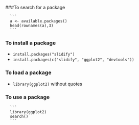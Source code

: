 ###To search for a package

      ```
      a <- available.packages()
      head(rownames(a),3)
      ```

### To install a package
   * `install.packages("slidify")`
   * `install.packages(c("slidify", "ggplot2", "devtools"))`
  
### To load a package
   * `library(ggplot2)` without quotes
 
### To use a package

      ```
      library(ggplot2)
      search()
      ```
